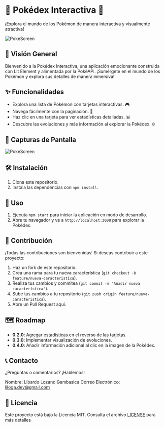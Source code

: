 # 🌟 Pokédex Interactiva 🌟

¡Explora el mundo de los Pokémon de manera interactiva y visualmente atractiva!

![PokeScreen](https://github.com/Bardolog1/pokemon-wiki/assets/64260884/ca4811f3-19fa-46b0-beeb-a64d3cc308d3)


## 📖 Visión General

Bienvenido a la Pokédex Interactiva, una aplicación emocionante construida con Lit Element y alimentada por la PokéAPI. ¡Sumérgete en el mundo de los Pokémon y explora sus detalles de manera inmersiva!

## ✨ Funcionalidades

- Explora una lista de Pokémon con tarjetas interactivas. 🎮
- Navega fácilmente con la paginación. 🔄
- Haz clic en una tarjeta para ver estadísticas detalladas. 📊
- Descubre las evoluciones y más información al explorar la Pokédex. 🌐

## 📸 Capturas de Pantalla

![PokeScreen](https://github.com/Bardolog1/pokemon-wiki/assets/64260884/f6cceea7-9358-44f2-be24-2ca4ce27d750)


## 🛠️ Instalación

1. Clona este repositorio.
2. Instala las dependencias con `npm install`.

## 🚀 Uso

1. Ejecuta `npm start` para iniciar la aplicación en modo de desarrollo.
2. Abre tu navegador y ve a `http://localhost:3000` para explorar la Pokédex.

## 👥 Contribución

¡Todas las contribuciones son bienvenidas! Si deseas contribuir a este proyecto:

1. Haz un fork de este repositorio.
2. Crea una rama para tu nueva característica (`git checkout -b feature/nueva-caracteristica`).
3. Realiza tus cambios y commitea (`git commit -m "Añadir nueva característica"`).
4. Sube tus cambios a tu repositorio (`git push origin feature/nueva-caracteristica`).
5. Abre un Pull Request aquí.

## 🗺️ Roadmap

- **0.2.0**: Agregar estadísticas en el reverso de las tarjetas.
- **0.3.0**: Implementar visualización de evoluciones.
- **0.4.0**: Añadir información adicional al clic en la imagen de la Pokédex.

## 📞 Contacto

¿Preguntas o comentarios? ¡Hablemos!

Nombre: Libardo Lozano Gambasica
Correo Electrónico: liloga.dev@gmail.com

## 📄 Licencia

Este proyecto está bajo la Licencia MIT. Consulta el archivo [LICENSE](LICENSE) para más detalles

